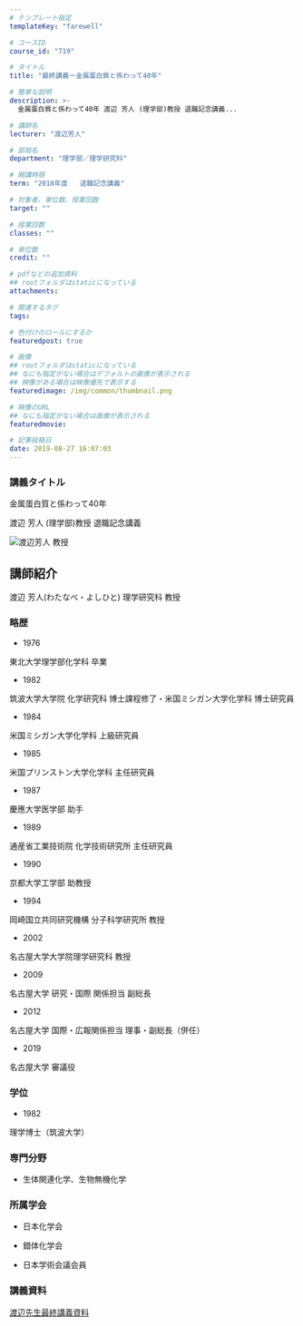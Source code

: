 ```yaml
---
# テンプレート指定
templateKey: "farewell"

# コースID
course_id: "719"

# タイトル
title: "最終講義ー金属蛋白質と係わって40年"

# 簡単な説明
description: >-
  金属蛋白質と係わって40年 渡辺 芳人 (理学部)教授 退職記念講義...

# 講師名
lecturer: "渡辺芳人"

# 部局名
department: "理学部／理学研究科"

# 開講時限
term: "2018年度	退職記念講義"

# 対象者、単位数、授業回数
target: ""

# 授業回数
classes: ""

# 単位数
credit: ""

# pdfなどの追加資料
## rootフォルダはstaticになっている
attachments: 

# 関連するタグ
tags:

# 色付けのロールにするか
featuredpost: true

# 画像
## rootフォルダはstaticになっている
## なにも指定がない場合はデフォルトの画像が表示される
## 映像がある場合は映像優先で表示する
featuredimage: /img/common/thumbnail.png

# 映像のURL
## なにも指定がない場合は画像が表示される
featuredmovie: 

# 記事投稿日
date: 2019-08-27 16:07:03
---
```


### 講義タイトル

金属蛋白質と係わって40年

渡辺 芳人 (理学部)教授 退職記念講義

![ 渡辺芳人 教授](/files/719/watanabe.jpg) 

## 講師紹介

渡辺 芳人(わたなべ・よしひと) 理学研究科 教授

### 略歴

* 1976

東北大学理学部化学科 卒業

* 1982

筑波大学大学院 化学研究科 博士課程修了・米国ミシガン大学化学科 博士研究員

* 1984

米国ミシガン大学化学科 上級研究員

* 1985

米国プリンストン大学化学科 主任研究員

* 1987

慶應大学医学部 助手

* 1989

通産省工業技術院 化学技術研究所 主任研究員

* 1990

京都大学工学部 助教授

* 1994

岡崎国立共同研究機構 分子科学研究所 教授

* 2002

名古屋大学大学院理学研究科  教授

* 2009

名古屋大学 研究・国際 関係担当 副総長

* 2012

名古屋大学 国際・広報関係担当 理事・副総長（併任）

* 2019

名古屋大学 審議役

### 学位

* 1982

理学博士（筑波大学）

### 専門分野

* 生体関連化学、生物無機化学

### 所属学会

* 日本化学会

* 錯体化学会

* 日本学術会議会員

### 講義資料

[渡辺先生最終講義資料](/files/719/watanabe_book) 

